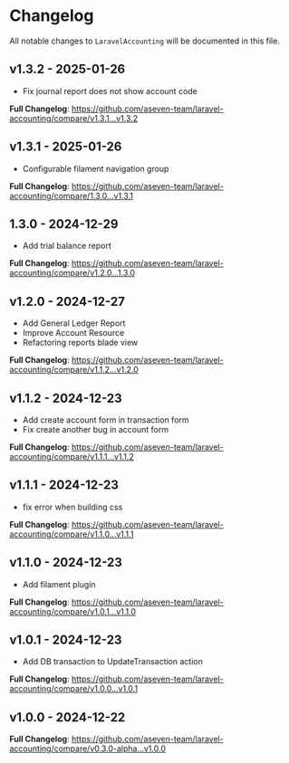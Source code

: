 # Changelog

All notable changes to `LaravelAccounting` will be documented in this file.

## v1.3.2 - 2025-01-26

- Fix journal report does not show account code

**Full Changelog**: https://github.com/aseven-team/laravel-accounting/compare/v1.3.1...v1.3.2

## v1.3.1 - 2025-01-26

- Configurable filament navigation group

**Full Changelog**: https://github.com/aseven-team/laravel-accounting/compare/1.3.0...v1.3.1

## 1.3.0 - 2024-12-29

- Add trial balance report

**Full Changelog**: https://github.com/aseven-team/laravel-accounting/compare/v1.2.0...1.3.0

## v1.2.0 - 2024-12-27

- Add General Ledger Report
- Improve Account Resource
- Refactoring reports blade view

**Full Changelog**: https://github.com/aseven-team/laravel-accounting/compare/v1.1.2...v1.2.0

## v1.1.2 - 2024-12-23

- Add create account form in transaction form
- Fix create another bug in account form

**Full Changelog**: https://github.com/aseven-team/laravel-accounting/compare/v1.1.1...v1.1.2

## v1.1.1 - 2024-12-23

- fix error when building css

**Full Changelog**: https://github.com/aseven-team/laravel-accounting/compare/v1.1.0...v1.1.1

## v1.1.0 - 2024-12-23

- Add filament plugin

**Full Changelog**: https://github.com/aseven-team/laravel-accounting/compare/v1.0.1...v1.1.0

## v1.0.1 - 2024-12-23

- Add DB transaction to UpdateTransaction action

**Full Changelog**: https://github.com/aseven-team/laravel-accounting/compare/v1.0.0...v1.0.1

## v1.0.0 - 2024-12-22

**Full Changelog**: https://github.com/aseven-team/laravel-accounting/compare/v0.3.0-alpha...v1.0.0
